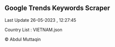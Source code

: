 

## Google Trends Keywords Scraper 
 
Last Update 26-05-2023 , 12:27:45

Country List :
VIETNAM.json



© Abdul Muttaqin 
